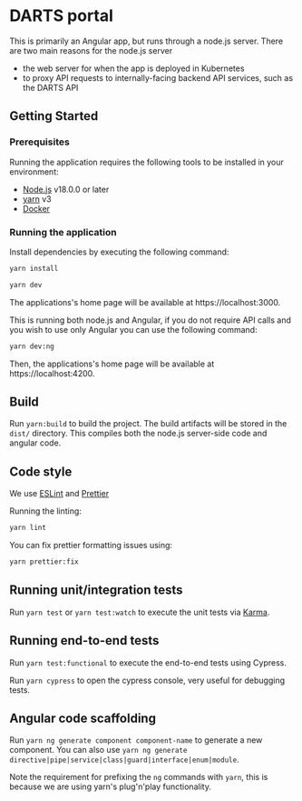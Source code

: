 # DARTS portal

This is primarily an Angular app, but runs through a node.js server. There are two main reasons for the node.js server

- the web server for when the app is deployed in Kubernetes
- to proxy API requests to internally-facing backend API services, such as the DARTS API

## Getting Started

### Prerequisites

Running the application requires the following tools to be installed in your environment:

- [Node.js](https://nodejs.org/) v18.0.0 or later
- [yarn](https://yarnpkg.com/) v3
- [Docker](https://www.docker.com)

### Running the application

Install dependencies by executing the following command:

```bash
yarn install
```

```bash
yarn dev
```

The applications's home page will be available at https://localhost:3000.

This is running both node.js and Angular, if you do not require API calls and you wish to use only Angular you can use the following command:

```bash
yarn dev:ng
```

Then, the applications's home page will be available at https://localhost:4200.

## Build

Run `yarn:build` to build the project. The build artifacts will be stored in the `dist/` directory. This compiles both the node.js server-side code and angular code.

## Code style

We use [ESLint](https://github.com/typescript-eslint/typescript-eslint) and [Prettier](https://prettier.io/)

Running the linting:

```bash
yarn lint
```

You can fix prettier formatting issues using:

```bash
yarn prettier:fix
```

## Running unit/integration tests

Run `yarn test` or `yarn test:watch` to execute the unit tests via [Karma](https://karma-runner.github.io).

## Running end-to-end tests

Run `yarn test:functional` to execute the end-to-end tests using Cypress.

Run `yarn cypress` to open the cypress console, very useful for debugging tests.

## Angular code scaffolding

Run `yarn ng generate component component-name` to generate a new component. You can also use `yarn ng generate directive|pipe|service|class|guard|interface|enum|module`.

Note the requirement for prefixing the `ng` commands with `yarn`, this is because we are using yarn's plug'n'play functionality.

